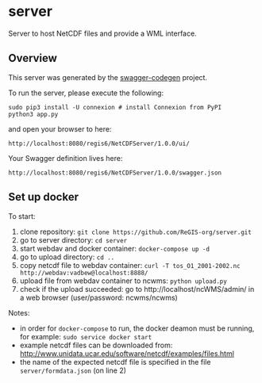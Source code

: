 # server
Server to host NetCDF files and provide a WML interface. 

## Overview
This server was generated by the [swagger-codegen](https://github.com/swagger-api/swagger-codegen) project. 

To run the server, please execute the following:

```
sudo pip3 install -U connexion # install Connexion from PyPI
python3 app.py
```

and open your browser to here:

```
http://localhost:8080/regis6/NetCDFServer/1.0.0/ui/
```

Your Swagger definition lives here:

```
http://localhost:8080/regis6/NetCDFServer/1.0.0/swagger.json
```



## Set up docker
To start:

1. clone repository: `git clone https://github.com/ReGIS-org/server.git`
1. go to server directory: `cd server`
1. start webdav and docker container: `docker-compose up -d`
1. go to upload directory: `cd ..`
1. copy netcdf file to webdav container: `curl -T tos_O1_2001-2002.nc http://webdav:vadbew@localhost:8888/`
1. upload file from webdav container to ncwms: `python upload.py`
1. check if the upload succeeded: go to http://localhost/ncWMS/admin/ in a web browser (user/password: ncwms/ncwms)

Notes:

* in order for `docker-compose` to run, the docker deamon must be running, for example: `sudo service docker start`
* example netcdf files can be downloaded from: http://www.unidata.ucar.edu/software/netcdf/examples/files.html
* the name of the expected netcdf file is specified in the file `server/formdata.json` (on line 2)
